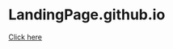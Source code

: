 # LandingPage.github.io
<a href="https://abhikappana.github.io/StarbucksLandingPage.github.io/">Click here</a>
